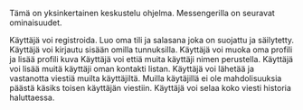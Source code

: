 Tämä on yksinkertainen keskustelu ohjelma. Messengerilla on seuravat ominaisuudet.

Käyttäjä voi registroida. Luo oma tili ja salasana joka on suojattu ja säilytetty.
Käyttäjä voi kirjautu sisään omilla tunnuksilla.
Käyttäjä voi muoka oma profili ja lisää profili kuva
Käyttäjä voi ettiä muita käyttäji nimen perustella.
Käyttäjä voi lisää muitä käyttäji oman kontakti listan.
Käyttäjä voi lähetää ja vastanotta viestiä muilta käyttäjiltä. Muilla käytäjillä ei ole mahdolisuuksia päästä käsiks toisen käyttäjän viestiin.
Käyttäjä voi selaa koko viesti historia haluttaessa.
